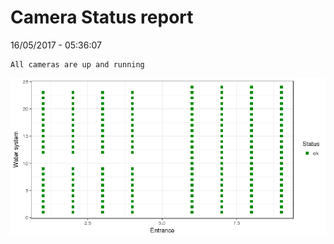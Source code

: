 Camera Status report
================
16/05/2017 - 05:36:07

    All cameras are up and running

![](camreport_files/figure-markdown_github/unnamed-chunk-2-1.png)
